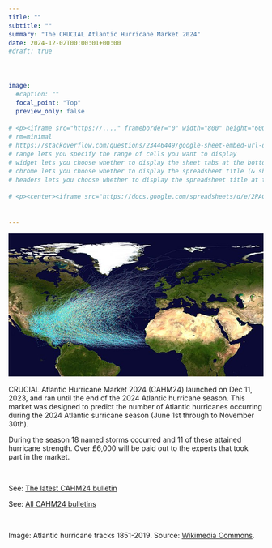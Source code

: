 ```yaml
---
title: ""
subtitle: ""
summary: "The CRUCIAL Atlantic Hurricane Market 2024"
date: 2024-12-02T00:00:01+00:00
#draft: true 



image: 
  #caption: ""
  focal_point: "Top"
  preview_only: false

# <p><iframe src="https://...." frameborder="0" width="800" height="600" allowfullscreen="true" mozallowfullscreen="true" webkitallowfullscreen="true"></iframe></p>
# rm=minimal 
# https://stackoverflow.com/questions/23446449/google-sheet-embed-url-documentation  ## for details on options
# range lets you specify the range of cells you want to display
# widget lets you choose whether to display the sheet tabs at the bottom
# chrome lets you choose whether to display the spreadsheet title (& sheetname) at the top
# headers lets you choose whether to display the spreadsheet title at the top

# <p><center><iframe src="https://docs.google.com/spreadsheets/d/e/2PACX-1vRjUEwUdYPsURx5vZQyT8eMDJ1i7ZPEL5ce3JwbDYicLPlGHK9nPmCKDg_HAFpCtHIZ5pbzE4lTVAxV/pubhtml?gid=0&amp;single=true&amp;widget=false&amp;headers=false&amp;chrome=false" frameborder="0" width="305" height="520" allowfullscreen="true" mozallowfullscreen="true" webkitallowfullscreen="true"></iframe></center></p>


---
```

![Atlantic hurricane tracks](Atlantic_hurricane_tracks.jpg)

CRUCIAL Atlantic Hurricane Market 2024 (CAHM24) launched on Dec 11, 2023, and ran 
until the end of the 2024 Atlantic hurricane season. This market was designed to predict 
the number of Atlantic hurricanes occurring during the 2024 Atlantic surricane season 
(June 1st through to November 30th). 

During the season 18 named storms occurred and 11 of these attained hurricane strength. 
Over £6,000 will be paid out to the experts that took part in the market.



<br> 



See: [The latest CAHM24 bulletin](/post/cahm24-bulletin-13-11/) 

See: [All CAHM24 bulletins](/tag/cahm24)


<br> 

Image: Atlantic hurricane tracks 1851-2019. Source: [Wikimedia Commons](https://en.wikipedia.org/wiki/File:Atlantic_hurricane_tracks.jpg).

<br> 








